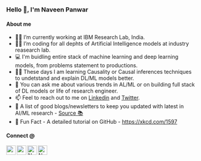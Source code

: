 ### Hello 👋, I'm Naveen Panwar

<!--
**panwarnaveen9/panwarnaveen9** is a ✨ _special_ ✨ repository because its `README.md` (this file) appears on your GitHub profile.

Here are some informatics to get you started:

[![Linkedin](https://img.shields.io/badge/Linkedin-0A66C2?style=for-the-badge&logo=Linkedin&logoColor=white)](https://www.linkedin.com/in/panwarnaveen9/)
[![Twitter](https://img.shields.io/badge/Twitter-1DA1F2?style=for-the-badge&logo=Twitter&logoColor=white)](https://twitter.com/panwarnaveen9)
[![Github](https://img.shields.io/badge/Github-181717?style=for-the-badge&logo=Github&logoColor=white)](https://github.com/panwarnaveen9)
[![Google Scholar](https://img.shields.io/badge/Google-Scholar-orange?style=for-the-badge&logoWidth=0.1)]()

<a href="https://twitter.com/panwarnaveen9" target="_blank"> <img align="left" alt="Naveen' Twitter" width="70px" height="25px" src="https://img.shields.io/badge/Twitter-1DA1F2?style=for-the-badge&logo=Twitter&logoColor=white" />
</a>
<a href="https://www.linkedin.com/in/panwarnaveen9/" target="_blank"> <img align="left" alt="Naveen' Linkedin" width="70px"  height="25px" src="https://img.shields.io/badge/Linkedin-0A66C2?style=for-the-badge&logo=Linkedin&logoColor=white" />
</a>
<a href="https://scholar.google.co.in/citations?user=4HBr0nYAAAAJ&hl=en" target="_blank"><img align="left" alt="Naveen' Scholar" height="25px" src="https://img.shields.io/badge/Google-Scholar-blue?style=for-the-badge" /></a>
-->

#### About me

- 👨‍🔬 I’m currently working at IBM Research Lab, India. 
- 🧑‍💻 I’m coding for all dephts of Artificial Intelligence models at industry reasearch lab. 
- 💻 I'm buidling entire stack of machine learning and deep learning models, from problems statement to productions. 
- 🧑‍🎓 These days I am learning Causality or Causal inferences techniques to undetstand and explain DL/ML models better.  
- 🌱 You can ask me about various trends in AL/ML or on building full stack of DL models or life of research engineer. 
- 📫 Feel to reach out to me on [Linkedin](https://in.linkedin.com/in/panwarnaveen9) and [Twitter](https://twitter.com/panwarnaveen9).
- 💯 A list of good blogs/newsletters to keep you updated with latest in AI/ML research - [Source 📚](https://www.theinsaneapp.com/2021/04/top-machine-learning-blogs-to-follow-in-2021.html)
- 👻 Fun Fact - A detailed tutorial on GitHub - https://xkcd.com/1597


#### Connect @

<a href="https://www.linkedin.com/in/panwarnaveen9" target="_blank"><img align="left" src="https://img.shields.io/badge/linkedin-%230077B5.svg?&style=for-the-badge&logo=linkedin&logoColor=white" height="25px" /></a>
<a href="https://twitter.com/panwarnaveen9" target="_blank"><img align="left" src="https://img.shields.io/badge/twitter-%231DA1F2.svg?&style=for-the-badge&logo=twitter&logoColor=white" height="25px" /></a>
<a href="https://github.com/panwarnaveen9" target="_blank"><img align="left" alt="Naveen' Github" height="25px" src="https://img.shields.io/badge/Github-181717?style=for-the-badge&logo=Github&logoColor=white" /></a>
<a href="https://scholar.google.co.in/citations?user=4HBr0nYAAAAJ&hl=en" target="_blank"><img align="left" alt="Naveen' Scholar" height="25px" src="https://img.shields.io/badge/Google-Scholar%20-%231572B6.svg?&style=for-the-badge&logoColor=white" /></a>

